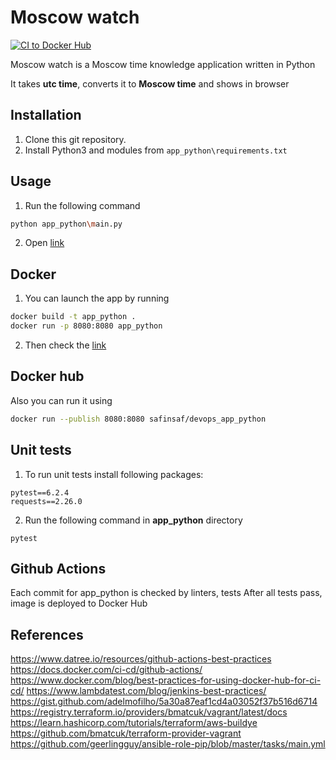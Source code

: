 # Moscow watch

[![CI to Docker Hub](https://github.com/safinsaf/devops/actions/workflows/CI_to_Docker_Hub.yml/badge.svg)](
    https://github.com/safinsaf/devops/actions/workflows/CI_to_Docker_Hub.yml)

Moscow watch is a Moscow time knowledge application written in Python

It takes **utc time**, converts it to **Moscow time** and shows in browser


## Installation

1. Clone this git repository.
2. Install Python3 and modules from ```app_python\requirements.txt```

## Usage
1. Run the following command

```bash
python app_python\main.py
```

2. Open [link](http://127.0.0.1:8080/)

## Docker

1. You can launch the app by running

```bash
docker build -t app_python .
docker run -p 8080:8080 app_python
```

2. Then check the  [link](http://127.0.0.1:8080/)

## Docker hub

Also you can run it using
```bash
docker run --publish 8080:8080 safinsaf/devops_app_python
```

## Unit tests

1. To run unit tests install following packages:
```
pytest==6.2.4
requests==2.26.0
```

2. Run the following command in **app_python** directory
```
pytest
```

## Github Actions

Each commit for app_python is checked by linters, tests
After all tests pass, image is deployed to Docker Hub

## References

https://www.datree.io/resources/github-actions-best-practices
https://docs.docker.com/ci-cd/github-actions/
https://www.docker.com/blog/best-practices-for-using-docker-hub-for-ci-cd/
https://www.lambdatest.com/blog/jenkins-best-practices/
https://gist.github.com/adelmofilho/5a30a87eaf1cd4a03052f37b516d6714
https://registry.terraform.io/providers/bmatcuk/vagrant/latest/docs
https://learn.hashicorp.com/tutorials/terraform/aws-buildye
https://github.com/bmatcuk/terraform-provider-vagrant
https://github.com/geerlingguy/ansible-role-pip/blob/master/tasks/main.yml